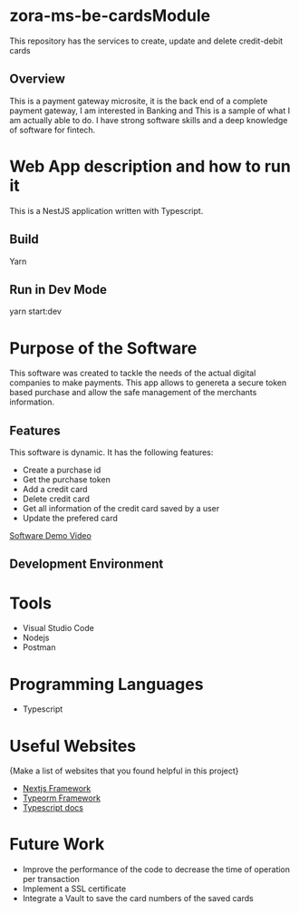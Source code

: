 # zora-ms-be-cardsModule
This repository has the services to create, update and delete credit-debit cards
## Overview

This is a payment gateway microsite, it is the back end of a complete payment gateway, I am interested in Banking and This is a sample of what I am actually able to do. I have strong software skills and a deep knowledge of software for fintech.

# Web App description and how to run it
This is a NestJS application written with Typescript.
## Build
Yarn
## Run in Dev Mode
yarn start:dev

# Purpose of the Software
This software was created to tackle the needs of the actual digital companies to make payments. This app allows to genereta a secure token based purchase and allow the safe management of the merchants information.

## Features

This software is dynamic. It has the following features:
* Create a purchase id
* Get the purchase token
* Add a credit card
* Delete credit card
* Get all information of the credit card saved by a user
* Update the prefered card


[Software Demo Video](https://youtu.be/T3mZdP_HSwU)

## Development Environment

# Tools
* Visual Studio Code
* Nodejs
* Postman

# Programming Languages
* Typescript

# Useful Websites

{Make a list of websites that you found helpful in this project}
* [Nextjs Framework](https://nextjs.org/)
* [Typeorm Framework](https://typeorm.io/)
* [Typescript docs](https://www.typescriptlang.org/docs/)

# Future Work

* Improve the performance of the code to decrease the time of operation per transaction
* Implement a SSL certificate
* Integrate a Vault to save the card numbers of the saved cards
